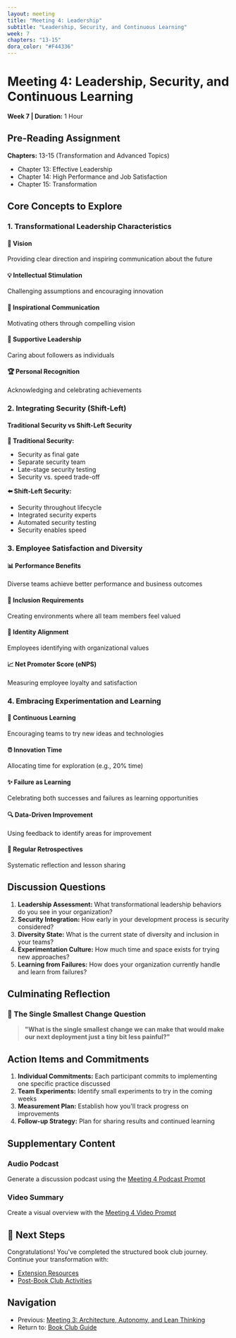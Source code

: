 ```yaml
---
layout: meeting
title: "Meeting 4: Leadership"
subtitle: "Leadership, Security, and Continuous Learning"
week: 7
chapters: "13-15"
dora_color: "#F44336"
---
```


# Meeting 4: Leadership, Security, and Continuous Learning

**Week 7 | Duration:** 1 Hour

## Pre-Reading Assignment

**Chapters:** 13-15 (Transformation and Advanced Topics)
- Chapter 13: Effective Leadership
- Chapter 14: High Performance and Job Satisfaction  
- Chapter 15: Transformation

## Core Concepts to Explore

### 1. Transformational Leadership Characteristics

#### 🎯 Vision
Providing clear direction and inspiring communication about the future

#### 💡 Intellectual Stimulation
Challenging assumptions and encouraging innovation

#### 📢 Inspirational Communication
Motivating others through compelling vision

#### 🤝 Supportive Leadership
Caring about followers as individuals

#### 🏆 Personal Recognition
Acknowledging and celebrating achievements

### 2. Integrating Security (Shift-Left)

#### Traditional Security vs Shift-Left Security

**🚪 Traditional Security:**
- Security as final gate
- Separate security team
- Late-stage security testing
- Security vs. speed trade-off

**⬅️ Shift-Left Security:**
- Security throughout lifecycle
- Integrated security experts
- Automated security testing
- Security enables speed

### 3. Employee Satisfaction and Diversity

#### 📊 Performance Benefits
Diverse teams achieve better performance and business outcomes

#### 🤗 Inclusion Requirements
Creating environments where all team members feel valued

#### 💪 Identity Alignment
Employees identifying with organizational values

#### 📈 Net Promoter Score (eNPS)
Measuring employee loyalty and satisfaction

### 4. Embracing Experimentation and Learning

#### 🧪 Continuous Learning
Encouraging teams to try new ideas and technologies

#### ⏰ Innovation Time
Allocating time for exploration (e.g., 20% time)

#### ✨ Failure as Learning
Celebrating both successes and failures as learning opportunities

#### 🔍 Data-Driven Improvement
Using feedback to identify areas for improvement

#### 🔄 Regular Retrospectives
Systematic reflection and lesson sharing

## Discussion Questions

1. **Leadership Assessment:** What transformational leadership behaviors do you see in your organization?
2. **Security Integration:** How early in your development process is security considered?
3. **Diversity State:** What is the current state of diversity and inclusion in your teams?
4. **Experimentation Culture:** How much time and space exists for trying new approaches?
5. **Learning from Failures:** How does your organization currently handle and learn from failures?

## Culminating Reflection

### 🎯 The Single Smallest Change Question

> **"What is the single smallest change we can make that would make our next deployment just a tiny bit less painful?"**

## Action Items and Commitments

1. **Individual Commitments:** Each participant commits to implementing one specific practice discussed
2. **Team Experiments:** Identify small experiments to try in the coming weeks
3. **Measurement Plan:** Establish how you'll track progress on improvements
4. **Follow-up Strategy:** Plan for sharing results and continued learning

## Supplementary Content

### Audio Podcast
Generate a discussion podcast using the [Meeting 4 Podcast Prompt](../notebooklm-prompts/meeting-4-podcast-prompt.md)

### Video Summary  
Create a visual overview with the [Meeting 4 Video Prompt](../notebooklm-prompts/meeting-4-video-prompt.md)

## 🚀 Next Steps

Congratulations! You've completed the structured book club journey. Continue your transformation with:

- [Extension Resources](../book-club-materials/extensions.md)
- [Post-Book Club Activities](../book-club-materials/)

## Navigation

- Previous: [Meeting 3: Architecture, Autonomy, and Lean Thinking](meeting-3-guide.md)
- Return to: [Book Club Guide](../book-club-guide.md)